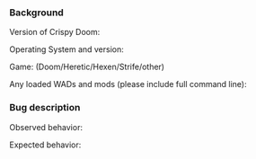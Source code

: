 <!--
	Thank you for reporting a bug in Crispy Doom. Please complete the following template so that we can better diagnose the source of your problem.
	-->

### Background

Version of Crispy Doom:

Operating System and version:

Game: (Doom/Heretic/Hexen/Strife/other)

Any loaded WADs and mods (please include full command line):

### Bug description

Observed behavior:

Expected behavior:
